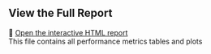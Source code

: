 ## View the Full Report

📄 [Open the interactive HTML report](./report.html)  
This file contains all performance metrics tables and plots
